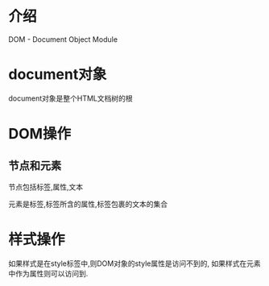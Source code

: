 # 介绍

DOM - Document Object Module

# document对象

document对象是整个HTML文档树的根



# DOM操作

## 节点和元素

节点包括标签,属性,文本

元素是标签,标签所含的属性,标签包裹的文本的集合

### 



# 样式操作

如果样式是在style标签中,则DOM对象的style属性是访问不到的, 如果样式在元素中作为属性则可以访问到.

